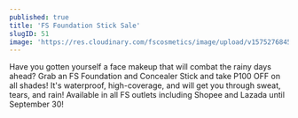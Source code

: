```yaml
---
published: true
title: 'FS Foundation Stick Sale'
slugID: 51
image: 'https://res.cloudinary.com/fscosmetics/image/upload/v1575276845/poster_9_lvronv.jpg'
---
```


Have you gotten yourself a face makeup that will combat the rainy days ahead? Grab an FS Foundation and Concealer Stick and take P100 OFF on all shades! It's waterproof, high-coverage, and will get you through sweat, tears, and rain! Available in all FS outlets including Shopee and Lazada until September 30!
